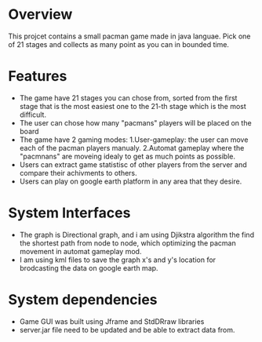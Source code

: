 
# Overview

This projcet contains a small pacman game made in java languae. Pick one of 21 stages and collects as many point as you can in bounded time.

# Features
* The game have 21 stages you can chose from, sorted from the first stage that is the most easiest one to the 21-th stage which is the most difficult.
* The user can chose how many "pacmans" players will be placed on the board
* The game have 2 gaming modes:
  1.User-gameplay: the user can move each of the pacman players manualy.
  2.Automat gameplay where the "pacmnans" are moveing idealy to get as much points as possible.
* Users can extract game statistisc of other players from the server and compare their achivments to others.
* Users can play on google earth platform in any area that they desire.

# System Interfaces
* The graph is Directional graph, and i am using Djikstra algorithm the find the shortest path from node to node, which optimizing the pacman movement in automat gameplay       mod.
* I am using kml files to save the graph x's and y's location for brodcasting the data on google earth map.

# System dependencies
* Game GUI was built using Jframe and StdDRraw libraries
* server.jar file need to be updated and be able to extract data from.

